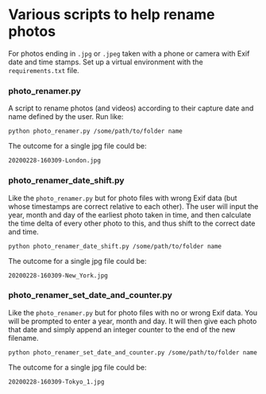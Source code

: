 # Various scripts to help rename photos
For photos ending in ```.jpg``` or ```.jpeg``` taken with a phone or camera with Exif date and time stamps.
Set up a virtual environment with the ```requirements.txt``` file. 

### photo_renamer.py
A script to rename photos (and videos) according to their capture date and name defined by the user. Run like:

```
python photo_renamer.py /some/path/to/folder name
```

The outcome for a single jpg file could be:
```
20200228-160309-London.jpg
```

### photo_renamer_date_shift.py
Like the ```photo_renamer.py```	but for	photo files with wrong Exif data (but whose timestamps are correct relative to each other). The user will input the year, month and day of the earliest photo taken in time, and then calculate the time delta of every other photo to this, and thus shift to the correct date and time.  

```
python photo_renamer_date_shift.py /some/path/to/folder name
```

The outcome for a single jpg file could be:
```
20200228-160309-New_York.jpg
```

### photo_renamer_set_date_and_counter.py
Like the ```photo_renamer.py``` but for photo files with no or wrong Exif data. You will be prompted to enter a year, month and day.
It will then give each photo that date and simply append an integer counter to the end of the new filename.

```
python photo_renamer_set_date_and_counter.py /some/path/to/folder name
```

The outcome for a single jpg file could be:
```
20200228-160309-Tokyo_1.jpg
```
